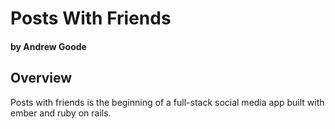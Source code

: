 # Posts With Friends

#### by Andrew Goode

## Overview

Posts with friends is the beginning of a full-stack social media app built with
ember and ruby on rails.
